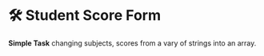 # 🛠️ Student Score Form

**Simple Task** changing subjects, scores from a vary of strings into an array.
